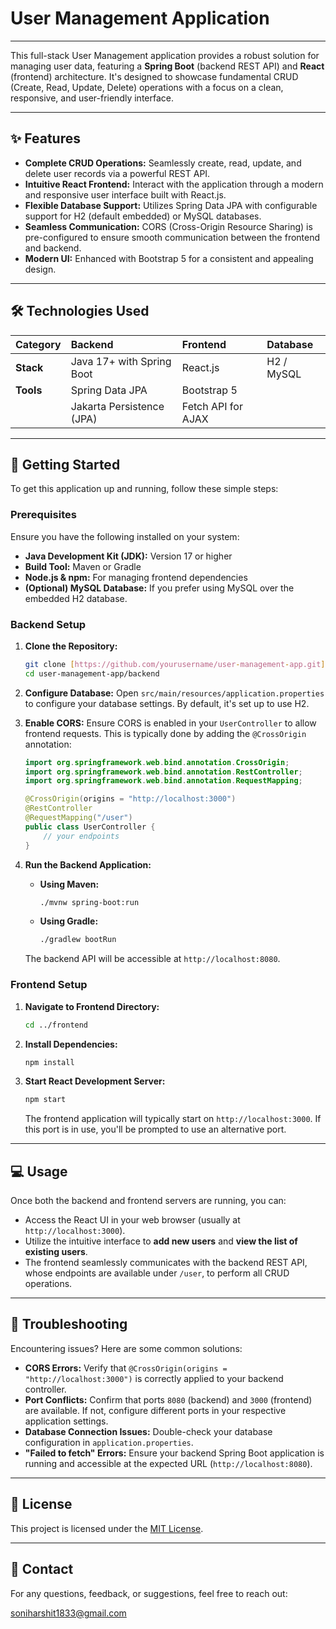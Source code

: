 # User Management Application

---

This full-stack User Management application provides a robust solution for managing user data, featuring a **Spring Boot** (backend REST API) and **React** (frontend) architecture. It's designed to showcase fundamental CRUD (Create, Read, Update, Delete) operations with a focus on a clean, responsive, and user-friendly interface.

---

## ✨ Features

* **Complete CRUD Operations:** Seamlessly create, read, update, and delete user records via a powerful REST API.
* **Intuitive React Frontend:** Interact with the application through a modern and responsive user interface built with React.js.
* **Flexible Database Support:** Utilizes Spring Data JPA with configurable support for H2 (default embedded) or MySQL databases.
* **Seamless Communication:** CORS (Cross-Origin Resource Sharing) is pre-configured to ensure smooth communication between the frontend and backend.
* **Modern UI:** Enhanced with Bootstrap 5 for a consistent and appealing design.

---

## 🛠️ Technologies Used

| Category   | Backend                         | Frontend              | Database   |
| :--------- | :------------------------------ | :-------------------- | :--------- |
| **Stack** | Java 17+ with Spring Boot       | React.js              | H2 / MySQL |
| **Tools** | Spring Data JPA                 | Bootstrap 5           |            |
|            | Jakarta Persistence (JPA)       | Fetch API for AJAX    |            |

---

## 🚀 Getting Started

To get this application up and running, follow these simple steps:

### Prerequisites

Ensure you have the following installed on your system:

* **Java Development Kit (JDK):** Version 17 or higher
* **Build Tool:** Maven or Gradle
* **Node.js & npm:** For managing frontend dependencies
* **(Optional) MySQL Database:** If you prefer using MySQL over the embedded H2 database.

### Backend Setup

1.  **Clone the Repository:**
    ```bash
    git clone [https://github.com/yourusername/user-management-app.git](https://github.com/yourusername/user-management-app.git)
    cd user-management-app/backend
    ```

2.  **Configure Database:**
    Open `src/main/resources/application.properties` to configure your database settings. By default, it's set up to use H2.

3.  **Enable CORS:**
    Ensure CORS is enabled in your `UserController` to allow frontend requests. This is typically done by adding the `@CrossOrigin` annotation:

    ```java
    import org.springframework.web.bind.annotation.CrossOrigin;
    import org.springframework.web.bind.annotation.RestController;
    import org.springframework.web.bind.annotation.RequestMapping;

    @CrossOrigin(origins = "http://localhost:3000")
    @RestController
    @RequestMapping("/user")
    public class UserController {
        // your endpoints
    }
    ```

4.  **Run the Backend Application:**

    * **Using Maven:**
        ```bash
        ./mvnw spring-boot:run
        ```
    * **Using Gradle:**
        ```bash
        ./gradlew bootRun
        ```
    The backend API will be accessible at `http://localhost:8080`.

### Frontend Setup

1.  **Navigate to Frontend Directory:**
    ```bash
    cd ../frontend
    ```

2.  **Install Dependencies:**
    ```bash
    npm install
    ```

3.  **Start React Development Server:**
    ```bash
    npm start
    ```
    The frontend application will typically start on `http://localhost:3000`. If this port is in use, you'll be prompted to use an alternative port.

---

## 💻 Usage

Once both the backend and frontend servers are running, you can:

* Access the React UI in your web browser (usually at `http://localhost:3000`).
* Utilize the intuitive interface to **add new users** and **view the list of existing users**.
* The frontend seamlessly communicates with the backend REST API, whose endpoints are available under `/user`, to perform all CRUD operations.

---

## 🛑 Troubleshooting

Encountering issues? Here are some common solutions:

* **CORS Errors:** Verify that `@CrossOrigin(origins = "http://localhost:3000")` is correctly applied to your backend controller.
* **Port Conflicts:** Confirm that ports `8080` (backend) and `3000` (frontend) are available. If not, configure different ports in your respective application settings.
* **Database Connection Issues:** Double-check your database configuration in `application.properties`.
* **"Failed to fetch" Errors:** Ensure your backend Spring Boot application is running and accessible at the expected URL (`http://localhost:8080`).

---

## 📄 License

This project is licensed under the [MIT License](LICENSE).

---

## 📧 Contact

For any questions, feedback, or suggestions, feel free to reach out:

soniharshit1833@gmail.com
